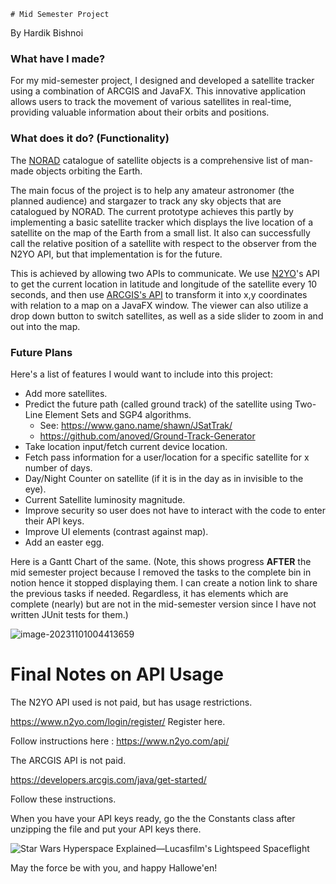 	# Mid Semester Project

By Hardik Bishnoi

### What have I made?

For my mid-semester project, I designed and developed a satellite tracker using a combination of ARCGIS and JavaFX. This innovative application allows users to track the movement of various satellites in real-time, providing valuable information about their orbits and positions. 

### What does it do? (Functionality)

The [NORAD](https://en.wikipedia.org/wiki/Satellite_Catalog_Number) catalogue of satellite objects is a comprehensive list of man-made objects orbiting the Earth. 

The main focus of the project is to help any amateur astronomer (the planned audience) and stargazer to track any sky objects that are catalogued by NORAD. The current prototype achieves this partly by implementing a basic satellite tracker which displays the live location of a satellite on the map of the Earth from a small list. It also can successfully call the relative position of a satellite with respect to the observer from the N2YO API, but that implementation is for the future.

This is achieved by allowing two APIs to communicate. We use [N2YO](https://www.n2yo.com/api/)'s API to get the current location in latitude and longitude of the satellite every 10 seconds, and then use [ARCGIS's API](https://developers.arcgis.com/java/) to transform it into x,y coordinates with relation to a map on a JavaFX window. The viewer can also utilize a drop down button to switch satellites, as well as a side slider to zoom in and out into the map. 

### Future Plans

Here's a list of features I would want to include into this project:

- Add more satellites.
- Predict the future path (called ground track) of the satellite using Two-Line Element Sets and SGP4 algorithms. 
  - See: https://www.gano.name/shawn/JSatTrak/
  - https://github.com/anoved/Ground-Track-Generator
- Take location input/fetch current device location.
- Fetch pass information for a user/location for a specific satellite for x number of days.
- Day/Night Counter on satellite (if it is in the day as in invisible to the eye).
- Current Satellite luminosity magnitude.
- Improve security so user does not have to interact with the code to enter their API keys.
- Improve UI elements (contrast against map).
- Add an easter egg.

Here is a Gantt Chart of the same. (Note, this shows progress **AFTER** the mid semester project because I removed the tasks to the complete bin in notion hence it stopped displaying them. I can create a notion link to share the previous tasks if needed. Regardless, it has elements which are complete (nearly) but are not in the mid-semester version since I have not written JUnit tests for them.)

![image-20231101004413659](C:\Users\harry\AppData\Roaming\Typora\typora-user-images\image-20231101004413659.png)

# Final Notes on API Usage

The N2YO API used is not paid, but has usage restrictions.

https://www.n2yo.com/login/register/ Register here. 

Follow instructions here : https://www.n2yo.com/api/

The ARCGIS API is not paid. 

https://developers.arcgis.com/java/get-started/

Follow these instructions.

When you have your API keys ready, go the the Constants class after unzipping the file and put your API keys there.



![Star Wars Hyperspace Explained—Lucasfilm's Lightspeed Spaceflight](https://i.kinja-img.com/image/upload/c_fill,h_675,pg_1,q_80,w_1200/c8dce355ec2381d3f447cd4e978a08d5.png)

May the force be with you, and happy Hallowe'en!
